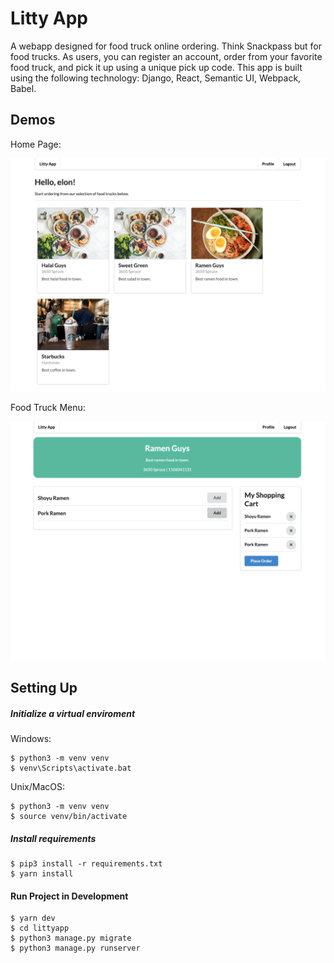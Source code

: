 # Litty App

A webapp designed for food truck online ordering. Think Snackpass but for food trucks. As users, you can register an account, order from your favorite food truck, and pick it up using a unique pick up code. This app is built using the following technology: Django, React, Semantic UI, Webpack, Babel.

## Demos

Home Page:

![home](docs/Screenshot1.png "home")

Food Truck Menu:

![menu](docs/Screenshot2.png "menu")

## Setting Up

##### Initialize a virtual enviroment

Windows:

```
$ python3 -m venv venv
$ venv\Scripts\activate.bat
```

Unix/MacOS:

```
$ python3 -m venv venv
$ source venv/bin/activate
```

##### Install requirements

```
$ pip3 install -r requirements.txt
$ yarn install
```

#### Run Project in Development

```
$ yarn dev
$ cd littyapp
$ python3 manage.py migrate
$ python3 manage.py runserver
```

